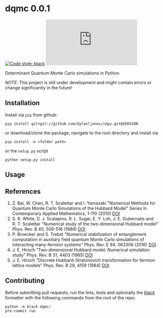 # dqmc 0.0.1

[![Code style: black](https://img.shields.io/badge/code%20style-black-000000.svg)](https://github.com/psf/black)
[![GitHub license](https://badgen.net/github/license/Naereen/Strapdown.js)](https://github.com/Naereen/StrapDown.js/blob/master/LICENSE)

Determinant Quantum Monte Carlo simulations in Python.

*NOTE*: This project is still under development and might contain errors or change significantly in the future!

## Installation

Install via `pip` from github:
```commandline
pip install git+git://github.com/dylanljones/cmpy.git@VERSION
```
or download/clone the package, navigate to the root directory and install via
````commandline
pip install -e <folder path>
````
or the `setup.py` script
````commandline
python setup.py install
````

## Usage


## References
1. Z. Bai, W. Chen, R. T. Scalettar and I. Yamazaki
   "Numerical Methods for Quantum Monte Carlo Simulations of the Hubbard Model"
   Series in Contemporary Applied Mathematics, 1-110 (2010) [DOI](https://doi.org/10.1142/9789814273268_0001)
2. S. R. White, D. J. Scalapino, R. L. Sugar, E. Y. Loh, J. E. Gubernatis and R. T. Scalettar
   "Numerical study of the two-dimensional Hubbard model"
   Phys. Rev. B 40, 506-516 (1989) [DOI](https://doi.org/10.1103/PhysRevB.40.506)
3. P. Broecker and S. Trebst
   "Numerical stabilization of entanglement computation in auxiliary field quantum Monte Carlo simulations of interacting many-fermion systems"
   Phys. Rev. E 94, 063306 (2016) [DOI](https://doi.org/10.1103/PhysRevE.94.063306)
4. J. E. Hirsch
   "Two-dimensional Hubbard model: Numerical simulation study"
   Phys. Rev. B 31, 4403 (1985) [DOI](https://doi.org/10.1103/PhysRevB.31.4403)
5. J. E. Hirsch
   "Discrete Hubbard-Stratonovich transformation for fermion lattice models"
   Phys. Rev. B 29, 4159 (1984) [DOI](https://doi.org/10.1103/PhysRevB.28.4059)


## Contributing

Before submitting pull requests, run the lints, tests and optionally the
[black](https://github.com/psf/black) formatter with the following commands
from the root of the repo:
`````commandline
python -m black dqmc/
pre-commit run
`````
